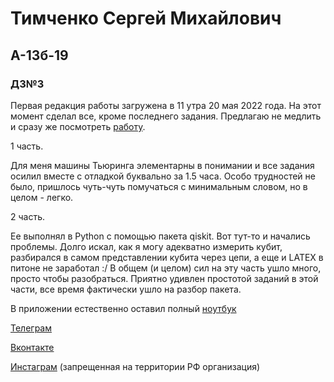 # Тимченко Сергей Михайлович 
## А-13б-19 
### ДЗ№3

Первая редакция работы загружена в 11 утра 20 мая 2022 года. На этот момент сделал все, кроме последнего задания.
Предлагаю не медлить и сразу же посмотреть [работу](TMV_3_Timchenko.pdf).

1 часть. 

Для меня машины Тьюринга элементарны в понимании и все задания осилил вместе с отладкой буквально за 1.5 часа. Особо трудностей не было, пришлось чуть-чуть помучаться с минимальным словом, но в целом - легко. 

2 часть. 

Ее выполнял в Python с помощью пакета qiskit. Вот тут-то и начались проблемы. Долго искал, как я могу адекватно измерить кубит, разбирался в самом представлении кубита через цепи, а еще и LATEX в питоне не заработал :/ В общем (и целом) сил на эту часть ушло много, просто чтобы разобраться. Приятно удивлен простотой заданий в этой части, все время фактически ушло на разбор пакета. 

В приложении естественно оставил полный [ноутбук](Quantum_task.ipynb)

[Телеграм](t.me\s3tout) 

[Вконтакте](vk.com\s3tout)

[Инстаграм](instagram.com\_sergtim_) (запрещенная на территории РФ организация)
